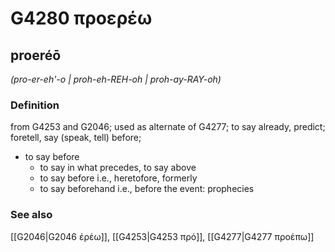 # G4280 προερέω

## proeréō

_(pro-er-eh'-o | proh-eh-REH-oh | proh-ay-RAY-oh)_

### Definition

from G4253 and G2046; used as alternate of G4277; to say already, predict; foretell, say (speak, tell) before; 

- to say before
  - to say in what precedes, to say above
  - to say before i.e., heretofore, formerly
  - to say beforehand i.e., before the event: prophecies

### See also

[[G2046|G2046 ἐρέω]], [[G4253|G4253 πρό]], [[G4277|G4277 προέπω]]

